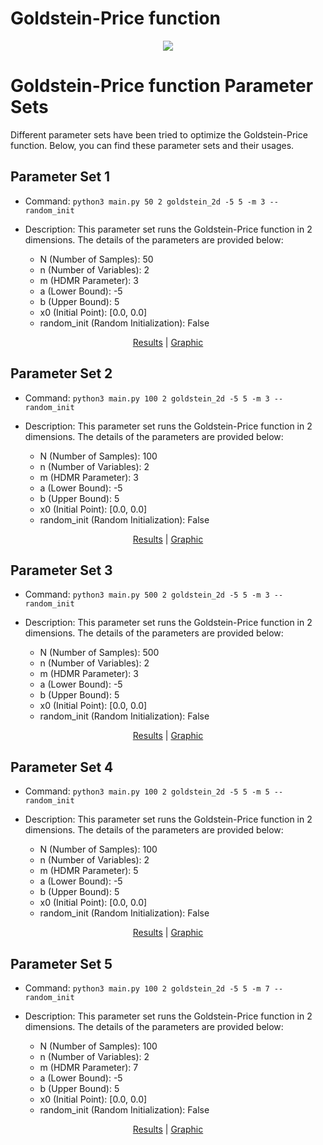 # Goldstein-Price function
<p align="center">
  <img src="https://www.sfu.ca/~ssurjano/goldpr.png>
  <img src="https://www.sfu.ca/~ssurjano/goldpr2.png>
</p>

# Goldstein-Price function Parameter Sets

Different parameter sets have been tried to optimize the Goldstein-Price function. Below, you can find these parameter sets and their usages.

## Parameter Set 1

- Command: `python3 main.py 50 2 goldstein_2d -5 5 -m 3 --random_init`
- Description: This parameter set runs the Goldstein-Price function in 2 dimensions. The details of the parameters are provided below:

  - N (Number of Samples): 50
  - n (Number of Variables): 2
  - m (HDMR Parameter): 3
  - a (Lower Bound): -5
  - b (Upper Bound): 5
  - x0 (Initial Point): [0.0, 0.0]
  - random_init (Random Initialization): False     

<p align="center">
    <a href="https://github.com/app2scale/hdmr-opt/tree/main/results/goldstein/goldstein_2d_a-5_b5_N50_m3_randomInit.txt">Results</a>
    <span> | </span>
    <a href="https://github.com/app2scale/hdmr-opt/tree/main/results/goldstein/goldstein_2d_a-5_b5_N50_m3_randomInit.png">Graphic</a>
</p>

## Parameter Set 2

- Command: `python3 main.py 100 2 goldstein_2d -5 5 -m 3 --random_init`
- Description: This parameter set runs the Goldstein-Price function in 2 dimensions. The details of the parameters are provided below:

  - N (Number of Samples): 100
  - n (Number of Variables): 2
  - m (HDMR Parameter): 3
  - a (Lower Bound): -5
  - b (Upper Bound): 5
  - x0 (Initial Point): [0.0, 0.0]
  - random_init (Random Initialization): False     

<p align="center">
    <a href="https://github.com/app2scale/hdmr-opt/tree/main/results/goldstein/goldstein_2d_a-5_b5_N100_m3_randomInit.txt">Results</a>
    <span> | </span>
    <a href="https://github.com/app2scale/hdmr-opt/tree/main/results/goldstein/goldstein_2d_a-5_b5_N100_m3_randomInit.png">Graphic</a>
</p>

## Parameter Set 3

- Command: `python3 main.py 500 2 goldstein_2d -5 5 -m 3 --random_init`
- Description: This parameter set runs the Goldstein-Price function in 2 dimensions. The details of the parameters are provided below:

  - N (Number of Samples): 500
  - n (Number of Variables): 2
  - m (HDMR Parameter): 3
  - a (Lower Bound): -5
  - b (Upper Bound): 5
  - x0 (Initial Point): [0.0, 0.0]
  - random_init (Random Initialization): False     

<p align="center">
    <a href="https://github.com/app2scale/hdmr-opt/tree/main/results/goldstein/goldstein_2d_a-5_b5_N500_m3_randomInit.txt">Results</a>
    <span> | </span>
    <a href="https://github.com/app2scale/hdmr-opt/tree/main/results/goldstein/goldstein_2d_a-5_b5_N500_m3_randomInit.png">Graphic</a>
</p>

## Parameter Set 4

- Command: `python3 main.py 100 2 goldstein_2d -5 5 -m 5 --random_init`
- Description: This parameter set runs the Goldstein-Price function in 2 dimensions. The details of the parameters are provided below:

  - N (Number of Samples): 100
  - n (Number of Variables): 2
  - m (HDMR Parameter): 5
  - a (Lower Bound): -5
  - b (Upper Bound): 5
  - x0 (Initial Point): [0.0, 0.0]
  - random_init (Random Initialization): False     

<p align="center">
    <a href="https://github.com/app2scale/hdmr-opt/tree/main/results/goldstein/goldstein_2d_a-5_b5_N100_m5_randomInit.txt">Results</a>
    <span> | </span>
    <a href="https://github.com/app2scale/hdmr-opt/tree/main/results/goldstein/goldstein_2d_a-5_b5_N100_m5_randomInit.png">Graphic</a>
</p>

## Parameter Set 5

- Command: `python3 main.py 100 2 goldstein_2d -5 5 -m 7 --random_init`
- Description: This parameter set runs the Goldstein-Price function in 2 dimensions. The details of the parameters are provided below:

  - N (Number of Samples): 100
  - n (Number of Variables): 2
  - m (HDMR Parameter): 7
  - a (Lower Bound): -5
  - b (Upper Bound): 5
  - x0 (Initial Point): [0.0, 0.0]
  - random_init (Random Initialization): False     

<p align="center">
    <a href="https://github.com/app2scale/hdmr-opt/tree/main/results/goldstein/goldstein_2d_a-5_b5_N100_m7_randomInit.txt">Results</a>
    <span> | </span>
    <a href="https://github.com/app2scale/hdmr-opt/tree/main/results/goldstein/goldstein_2d_a-5_b5_N100_m7_randomInit.txt">Graphic</a>
</p>